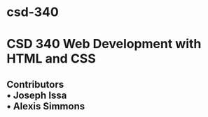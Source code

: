 # csd-340

<!DOCTYPE html>
<head>
</head>

<body>
    <h1> CSD 340 Web Development with HTML and CSS    </h1>
     <h2> Contributors <br>
    •	Joseph Issa <br> 
    •	Alexis Simmons
    </h2>  
</body>
</html>

